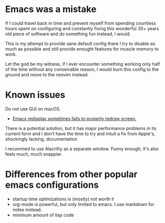 # Emacs was a mistake

If I could travel back in time and prevent myself from spending countless hours spent on configuring and constantly fixing this wonderful 30+ years old piece of software and do something fun instead, I would. 

This is my attempt to provide sane default config there I try to disable as much as possible and still provide enought features for muscle memory to work.

Let the god be my witness, if I ever encounter something working only half of the time without any conseivable reason, I would burn this config to the ground and move to the neovim instead.

# Known issues

Do not use GUI on macOS.

- [Emacs redisplay sometimes fails to properly redraw screen.](https://debbugs.gnu.org/cgi/bugreport.cgi?bug=32932)

There is a potential solution, but it has major performance problems in its current form and I don't have the time to try and intuit a fix from Apple's, shockingly lacking, documentation

I recommed to use Alacritty as a separate window. Funny enough, it's also feels much, much snappier.

# Differences from other popular emacs configurations

- startup time optimizations is (mostly) not worth it
- org-mode is powerful, but only limited to emacs. I use markdown for notes instead.
- minimum amount of lisp code
